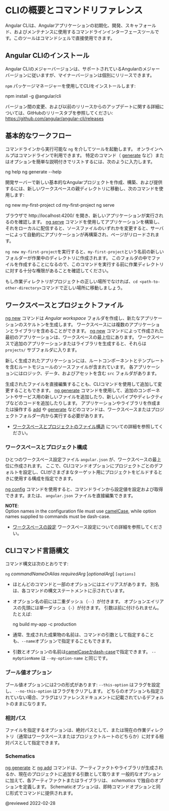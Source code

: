 # CLIの概要とコマンドリファレンス

Angular CLIは、Angularアプリケーションの初期化、開発、スキャフォールド、およびメンテナンスに使用するコマンドラインインターフェースツールです。このツールはコマンドシェルで直接使用できます。

## Angular CLIのインストール

Angular CLIのメジャーバージョンは、サポートされているAngularのメジャーバージョンに従いますが、マイナーバージョンは個別にリリースできます。

`npm` パッケージマネージャーを使用してCLIをインストールします:

<code-example format="shell" language="shell">

npm install -g &commat;angular/cli<aio-angular-dist-tag class="pln"></aio-angular-dist-tag>

</code-example>

バージョン間の変更、および以前のリリースからのアップデートに関する詳細については、GitHubのリリースタブを参照してください: https://github.com/angular/angular-cli/releases

## 基本的なワークフロー

コマンドラインから実行可能な `ng` を介してツールを起動します。
オンラインヘルプはコマンドラインで利用できます。
特定のコマンド（ [generate](cli/generate) など）またはオプションを簡単な説明付きでリストするには、次のように入力します。

<code-example format="shell" language="shell">

ng help
ng generate --help

</code-example>

開発サーバーで新しい基本的なAngularプロジェクトを作成、構築、および提供するには、新しいワークスペースの親ディレクトリに移動し、次のコマンドを使用します:

<code-example format="shell" language="shell">

ng new my-first-project
cd my-first-project
ng serve

</code-example>

ブラウザで http://localhost:4200/ を開き、新しいアプリケーションが実行されるのを確認します。
[ng serve](cli/serve) コマンドを使用してアプリケーションを構築し、それをローカルに配信すると、ソースファイルのいずれかを変更すると、サーバーによって自動的にアプリケーションが再構築され、ページがリロードされます。

<div class="alert is-helpful">

`ng new my-first-project`を実行すると、`my-first-project`という名前の新しいフォルダーが作業中のディレクトリに作成されます。
このフォルダの中でファイルを作成することになるので、このコマンドを実行する前に作業ディレクトリに対する十分な権限があることを確認してください。

もし作業ディレクトリがプロジェクトの正しい場所でなければ、`cd <path-to-other-directory>`コマンドで正しい場所に移動しましょう。

</div>

## ワークスペースとプロジェクトファイル

[ng new](cli/new) コマンドは *Angular workspace* フォルダを作成し、新たなアプリケーションのスケルトンを生成します。
ワークスペースには複数のアプリケーションとライブラリを含めることができます。
[ng new](cli/new) コマンドによって作成された最初のアプリケーションは、ワークスペースの最上位にあります。
ワークスペースで追加のアプリケーションまたはライブラリを生成すると、それらは `projects/` サブフォルダに入ります。

新しく生成されたアプリケーションには、ルートコンポーネントとテンプレートを含むルートモジュールのソースファイルが含まれています。
各アプリケーションにはロジック、データ、およびアセットを含む `src` フォルダがあります。

生成されたファイルを直接編集することも、CLIコマンドを使用して追加して変更することもできます。
[ng generate](cli/generate) コマンドを使用して、追加のコンポーネントやサービス用の新しいファイルを追加したり、新しいパイプやディレクティブなどのコードを追加したりします。
アプリケーションやライブラリを作成または操作する [add](cli/add) や [generate](cli/generate) などのコマンドは、ワークスペースまたはプロジェクトフォルダー内から実行する必要があります。

*   [ワークスペースとプロジェクトのファイル構造](guide/file-structure) についての詳細を参照してください。

### ワークスペースとプロジェクト構成

ひとつのワークスペース設定ファイル `angular.json` が、ワークスペースの最上位に作成されます。
ここで、CLIコマンドオプションにプロジェクトごとのデフォルトを設定し、CLIがさまざまなターゲット用にプロジェクトをビルドするときに使用する構成を指定できます。

[ng config](cli/config) コマンドを使用すると、コマンドラインから設定値を設定および取得できます。または、 `angular.json` ファイルを直接編集できます。

<div class="alert is-helpful">

**NOTE**: <br />
Option names in the configuration file must use [camelCase](guide/glossary#case-types), while option names supplied to commands must be dash-case.

</div>

*   [ワークスペースの設定](guide/workspace-config) ワークスペース設定についての詳細を参照してください。

## CLIコマンド言語構文

コマンド構文は次のとおりです:

`ng` *commandNameOrAlias* *requiredArg* [*optionalArg*] `[options]`

*   ほとんどのコマンドと一部のオプションにはエイリアスがあります。
    別名は、各コマンドの構文ステートメントに示されています。

*   オプション名の前には二重ダッシュ（`--`）が付きます。
    オプションエイリアスの先頭には単一ダッシュ（`-`）が付きます。
    引数は前に付けられません。
    たとえば: 
    
    <code-example format="shell" language="shell">

    ng build my-app -c production

    </code-example>

*   通常、生成された成果物の名前は、コマンドの引数として指定することも、`--name`オプションで指定することもできます。

*   引数とオプションの名前は[camelCaseかdash-case](guide/glossary#case-types)で指定できます。
    `--myOptionName` は `--my-option-name` と同じです。

### ブール値オプション

ブール値オプションには2つの形式があります: `--this-option` はフラグを設定し、 `--no-this-option` はフラグをクリアします。
どちらのオプションも指定されていない場合、フラグはリファレンスドキュメントに記載されているデフォルトのままになります。

### 相対パス

ファイルを指定するオプションは、絶対パスとして、または現在の作業ディレクトリ（通常はワークスペースまたはプロジェクトルートのどちらか）に対する相対パスとして指定できます。

### Schematics

[ng generate](cli/generate) と [ng add](cli/add) コマンドは、アーティファクトやライブラリが生成されるか、現在のプロジェクトに追加する引数として取ります
一般的なオプションに加えて、各アーティファクトまたはライブラリは、 *schematics* で独自のオプションを定義します。
Schematicオプションは、即時コマンドオプションと同じ形式でコマンドに提供されます。

<!-- links -->

<!-- external links -->

<!-- end links -->

@reviewed 2022-02-28
